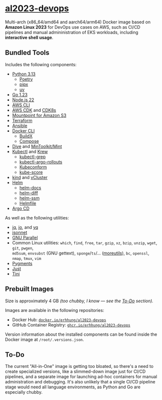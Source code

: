 # [al2023-devops](https://github.com/erhhung/al2023-devops)

Multi-arch (x86_64/amd64 and aarch64/arm64) Docker image based on **Amazon Linux 2023** for DevOps use cases on AWS, such as CI/CD pipelines and manual admininistration of EKS workloads, including **interactive shell usage**.

## Bundled Tools

Includes the following components:
- [Python 3.13](https://www.python.org/downloads)
  - [Poetry](https://python-poetry.org/)
  - [pipx](https://pipx.pypa.io/)
  - [uv](https://docs.astral.sh/uv/)
- [Go 1.23](https://go.dev/dl)
- [Node.js 22](https://nodejs.org/en/download)
- [AWS CLI](https://docs.aws.amazon.com/cli/latest/userguide)
- [AWS CDK](https://docs.aws.amazon.com/cdk/v2/guide) and
  [CDK8s](https://cdk8s.io/)
- [Mountpoint for Amazon S3](https://docs.aws.amazon.com/AmazonS3/latest/userguide/mountpoint.html)
- [Terraform](https://developer.hashicorp.com/terraform)
- [Ansible](https://docs.ansible.com/)
- [Docker CLI](https://www.docker.com/products/cli)
  - [BuildX](https://github.com/docker/buildx)
  - [Compose](https://docs.docker.com/compose)
- [Dive](https://github.com/wagoodman/dive) and
  [MinToolkit/Mint](https://github.com/mintoolkit/mint)
- [Kubectl](https://kubernetes.io/docs/tasks/tools) and
  [Krew](https://krew.sigs.k8s.io/)
  - [kubectl-grep](https://github.com/guessi/kubectl-grep)
  - [kubectl-argo-rollouts](https://argo-rollouts.readthedocs.io/en/stable/)
  - [Kubeconform](https://github.com/yannh/kubeconform)
  - [kube-score](https://github.com/zegl/kube-score)
- [kind](https://kind.sigs.k8s.io/) and [vCluster](https://www.vcluster.com/)
- [Helm](https://helm.sh/)
  - [helm-docs](https://github.com/norwoodj/helm-docs)
  - [helm-diff](https://github.com/databus23/helm-diff)
  - [helm-ssm](https://github.com/codacy/helm-ssm)
  - [Helmfile](https://github.com/helmfile/helmfile)
- [Argo CD](https://argo-cd.readthedocs.io/en/stable/)

As well as the following utilities:
- [jq](https://stedolan.github.io/jq),
  [jo](https://github.com/jpmens/jo), and
  [yq](https://mikefarah.gitbook.io/yq)
- [jsonnet](https://jsonnet.org/)
- [GNU Parallel](https://savannah.gnu.org/projects/parallel)
- Common Linux utilities: `which`, `find`, `free`, `tar`, `gzip`, `xz`, `bzip`, `unzip`, `wget`, `git`, `pwgen`,  
  `md5sum`, `envsubst` (GNU gettext), `sponge`/`ts`/... ([moreutils](https://joeyh.name/code/moreutils/)), `bc`,
  `openssl`, `nmap`, `tmux`, `vim`
- [Pygments](https://pygments.org/)
- [Just](https://just.systems/man/en)
- [Tini](https://github.com/krallin/tini)

## Prebuilt Images

Size is approximately 4 GB _(too chubby, I know — see the [To-Do](#to-do) section)._

Images are available in the following repositories:
- Docker Hub: [`docker.io/erhhung/al2023-devops`](https://hub.docker.com/repository/docker/erhhung/al2023-devops)
- GitHub Container Registry: [`ghcr.io/erhhung/al2023-devops`](https://github.com/erhhung/al2023-devops/pkgs/container/al2023-devops)

Version information about the installed components can be found inside the Docker image at `/root/.versions.json`.

## To-Do

The current "All-in-One" image is getting too bloated, so there's a need to create specialized versions, like a slimmed-down image just for CI/CD pipelines, and a separate image for launching ad-hoc containers for manual administration and debugging. It's also unlikely that a single CI/CD pipeline stage would need all language environments, as Python and Go are especially chubby.
